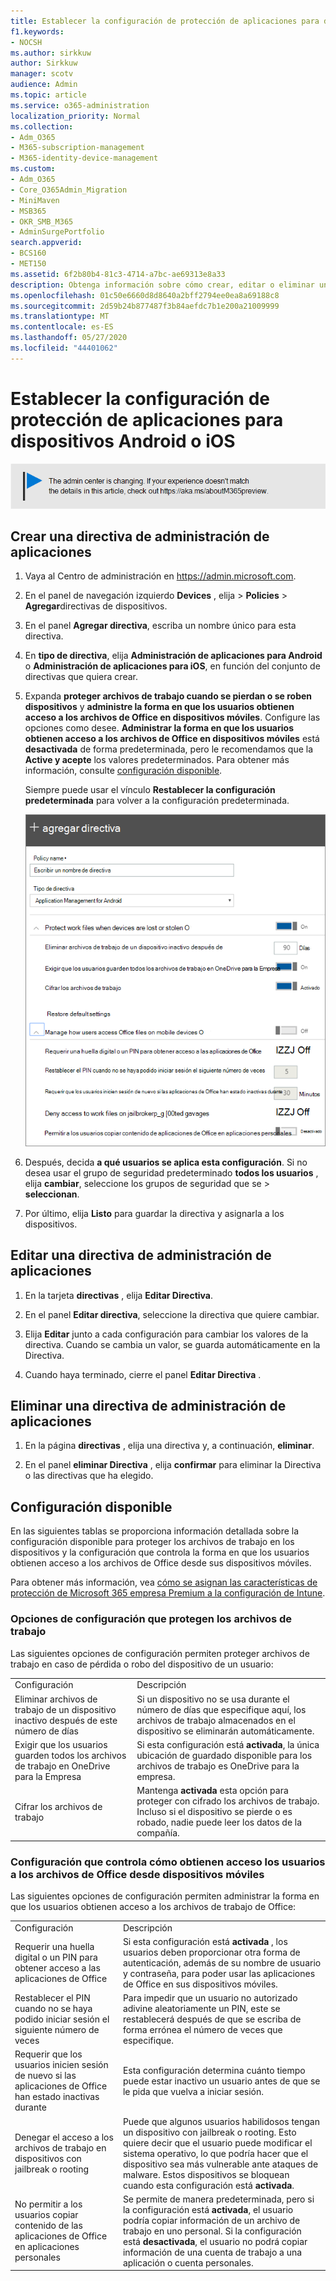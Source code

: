 ```yaml
---
title: Establecer la configuración de protección de aplicaciones para dispositivos Android o iOS
f1.keywords:
- NOCSH
ms.author: sirkkuw
author: Sirkkuw
manager: scotv
audience: Admin
ms.topic: article
ms.service: o365-administration
localization_priority: Normal
ms.collection:
- Adm_O365
- M365-subscription-management
- M365-identity-device-management
ms.custom:
- Adm_O365
- Core_O365Admin_Migration
- MiniMaven
- MSB365
- OKR_SMB_M365
- AdminSurgePortfolio
search.appverid:
- BCS160
- MET150
ms.assetid: 6f2b80b4-81c3-4714-a7bc-ae69313e8a33
description: Obtenga información sobre cómo crear, editar o eliminar una directiva de administración de aplicaciones y proteger los archivos de trabajo en dispositivos Android o iOS.
ms.openlocfilehash: 01c50e6660d8d8640a2bff2794ee0ea8a69188c8
ms.sourcegitcommit: 2d59b24b877487f3b84aefdc7b1e200a21009999
ms.translationtype: MT
ms.contentlocale: es-ES
ms.lasthandoff: 05/27/2020
ms.locfileid: "44401062"
---
```

# <a name="set-app-protection-settings-for-android-or-ios-devices"></a>Establecer la configuración de protección de aplicaciones para dispositivos Android o iOS

![Pancarta que apunta a https://aka.ms/aboutM365preview .](../media/m365admincenterchanging.png)

## <a name="create-an-app-management-policy"></a>Crear una directiva de administración de aplicaciones

1. Vaya al Centro de administración en <a href="https://go.microsoft.com/fwlink/p/?linkid=837890" target="_blank">https://admin.microsoft.com</a>. 
    
2. En el panel de navegación izquierdo **Devices** , elija \> **Policies** \> **Agregar**directivas de dispositivos.
  
3. En el panel **Agregar directiva**, escriba un nombre único para esta directiva. 
    
4. En **tipo de directiva**, elija **Administración de aplicaciones para Android** o **Administración de aplicaciones para iOS**, en función del conjunto de directivas que quiera crear. 
    
5. Expanda **proteger archivos de trabajo cuando se pierdan o se roben dispositivos** y **administre la forma en que los usuarios obtienen acceso a los archivos de Office en dispositivos móviles**. Configure las opciones como desee. **Administrar la forma en que los usuarios obtienen acceso a los archivos de Office en dispositivos móviles** está **desactivada** de forma predeterminada, pero le recomendamos que la **Active y acepte** los valores predeterminados. Para obtener más información, consulte [configuración disponible](#available-settings). 
    
    Siempre puede usar el vínculo **Restablecer la configuración predeterminada** para volver a la configuración predeterminada. 
    
    ![Screenshot of Create a policy with Application management for Android selected](../media/eabbe06d-ac0a-4f3a-8630-68c808b1e662.png)
  
6. Después, decida **a qué usuarios se aplica esta configuración**. Si no desea usar el grupo de seguridad predeterminado **todos los usuarios** , elija **cambiar**, seleccione los grupos de seguridad que se \> **seleccionan**.
    
7. Por último, elija **Listo** para guardar la directiva y asignarla a los dispositivos. 
    
## <a name="edit-an-app-management-policy"></a>Editar una directiva de administración de aplicaciones

1. En la tarjeta **directivas** , elija **Editar Directiva**.
    
2. En el panel **Editar directiva**, seleccione la directiva que quiere cambiar. 
    
3. Elija **Editar** junto a cada configuración para cambiar los valores de la directiva. Cuando se cambia un valor, se guarda automáticamente en la Directiva.
    
4. Cuando haya terminado, cierre el panel **Editar Directiva** . 
    
## <a name="delete-an-app-management-policy"></a>Eliminar una directiva de administración de aplicaciones

1. En la página **directivas** , elija una directiva y, a continuación, **eliminar**.
    
2. En el panel **eliminar Directiva** , elija **confirmar** para eliminar la Directiva o las directivas que ha elegido. 
    
## <a name="available-settings"></a>Configuración disponible

En las siguientes tablas se proporciona información detallada sobre la configuración disponible para proteger los archivos de trabajo en los dispositivos y la configuración que controla la forma en que los usuarios obtienen acceso a los archivos de Office desde sus dispositivos móviles.
  
 Para obtener más información, vea [cómo se asignan las características de protección de Microsoft 365 empresa Premium a la configuración de Intune](map-protection-features-to-intune-settings.md). 
  
### <a name="settings-that-protect-work-files"></a>Opciones de configuración que protegen los archivos de trabajo

Las siguientes opciones de configuración permiten proteger archivos de trabajo en caso de pérdida o robo del dispositivo de un usuario:
  
|||
|:-----|:-----|
|Configuración  <br/> |Descripción  <br/> |
|Eliminar archivos de trabajo de un dispositivo inactivo después de este número de días  <br/> |Si un dispositivo no se usa durante el número de días que especifique aquí, los archivos de trabajo almacenados en el dispositivo se eliminarán automáticamente.  <br/> |
|Exigir que los usuarios guarden todos los archivos de trabajo en OneDrive para la Empresa  <br/> |Si esta configuración está **activada**, la única ubicación de guardado disponible para los archivos de trabajo es OneDrive para la empresa.  <br/> |
|Cifrar los archivos de trabajo  <br/> |Mantenga **activada** esta opción para proteger con cifrado los archivos de trabajo. Incluso si el dispositivo se pierde o es robado, nadie puede leer los datos de la compañía.  <br/> |
   
### <a name="settings-that-control-how-users-access-office-files-on-mobile-devices"></a>Configuración que controla cómo obtienen acceso los usuarios a los archivos de Office desde dispositivos móviles

Las siguientes opciones de configuración permiten administrar la forma en que los usuarios obtienen acceso a los archivos de trabajo de Office:
  
|||
|:-----|:-----|
|Configuración  <br/> |Descripción  <br/> |
|Requerir una huella digital o un PIN para obtener acceso a las aplicaciones de Office  <br/> |Si esta configuración está **activada** , los usuarios deben proporcionar otra forma de autenticación, además de su nombre de usuario y contraseña, para poder usar las aplicaciones de Office en sus dispositivos móviles.<br/> |
|Restablecer el PIN cuando no se haya podido iniciar sesión el siguiente número de veces  <br/> |Para impedir que un usuario no autorizado adivine aleatoriamente un PIN, este se restablecerá después de que se escriba de forma errónea el número de veces que especifique.  <br/> |
|Requerir que los usuarios inicien sesión de nuevo si las aplicaciones de Office han estado inactivas durante  <br/> |Esta configuración determina cuánto tiempo puede estar inactivo un usuario antes de que se le pida que vuelva a iniciar sesión.  <br/> |
|Denegar el acceso a los archivos de trabajo en dispositivos con jailbreak o rooting  <br/> |Puede que algunos usuarios habilidosos tengan un dispositivo con jailbreak o rooting. Esto quiere decir que el usuario puede modificar el sistema operativo, lo que podría hacer que el dispositivo sea más vulnerable ante ataques de malware. Estos dispositivos se bloquean cuando esta configuración está **activada**.  <br/> |
|No permitir a los usuarios copiar contenido de las aplicaciones de Office en aplicaciones personales  <br/> |Se permite de manera predeterminada, pero si la configuración está **activada**, el usuario podría copiar información de un archivo de trabajo en uno personal. Si la configuración está **desactivada**, el usuario no podrá copiar información de una cuenta de trabajo a una aplicación o cuenta personales.  <br/> |
